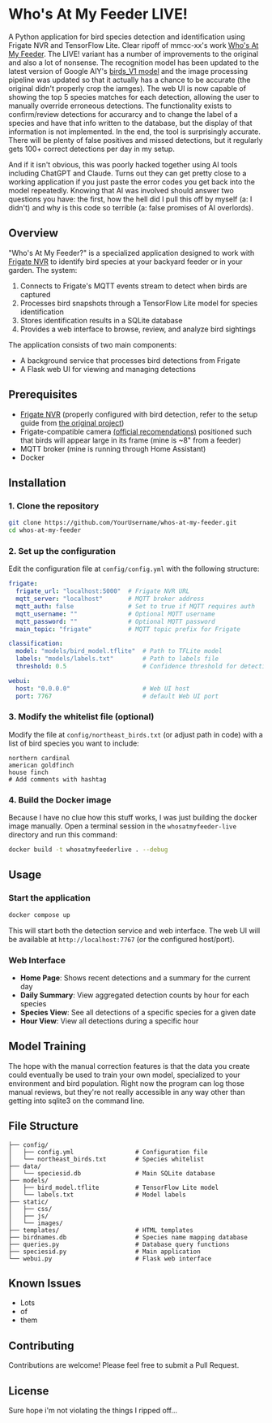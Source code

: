 # Who's At My Feeder LIVE!

A Python application for bird species detection and identification using Frigate NVR and TensorFlow Lite. Clear ripoff of mmcc-xx's work [Who's At My Feeder](https://github.com/mmcc-xx/WhosAtMyFeeder). The LIVE! variant has a number of improvements to the original and also a lot of nonsense. The recognition model has been updated to the latest version of Google AIY's [birds_V1 model](https://www.kaggle.com/models/google/aiy) and the image processing pipeline was updated so that it actually has a chance to be accurate (the original didn't properly crop the iamges). The web UI is now capable of showing the top 5 species matches for each detection, allowing the user to manually override erroneous detections. The functionality exists to confirm/review detections for accurarcy and to change the label of a species and have that info written to the database, but the display of that information is not implemented. In the end, the tool is surprisingly accurate. There will be plenty of false positives and missed detections, but it regularly gets 100+ correct detections per day in my setup.

And if it isn't obvious, this was poorly hacked together using AI tools including ChatGPT and Claude. Turns out they can get pretty close to a working application if you just paste the error codes you get back into the model repeatedly. Knowing that AI was involved should answer two questions you have: the first, how the hell did I pull this off by myself (a: I didn't) and why is this code so terrible (a: false promises of AI overlords).

## Overview

"Who's At My Feeder?" is a specialized application designed to work with [Frigate NVR](https://frigate.video/) to identify bird species at your backyard feeder or in your garden. The system:

1. Connects to Frigate's MQTT events stream to detect when birds are captured
2. Processes bird snapshots through a TensorFlow Lite model for species identification
3. Stores identification results in a SQLite database
4. Provides a web interface to browse, review, and analyze bird sightings

The application consists of two main components:
- A background service that processes bird detections from Frigate
- A Flask web UI for viewing and managing detections

## Prerequisites
- [Frigate NVR](https://frigate.video/) (properly configured with bird detection, refer to the setup guide from [the original project](https://github.com/mmcc-xx/WhosAtMyFeeder))
- Frigate-compatible camera [(official recomendations)](https://docs.frigate.video/frigate/hardware) positioned such that birds will appear large in its frame (mine is ~8" from a feeder)
- MQTT broker (mine is running through Home Assistant)
- Docker

## Installation

### 1. Clone the repository

```bash
git clone https://github.com/YourUsername/whos-at-my-feeder.git
cd whos-at-my-feeder
```

### 2. Set up the configuration

Edit the configuration file at `config/config.yml` with the following structure:

```yaml
frigate:
  frigate_url: "localhost:5000"  # Frigate NVR URL
  mqtt_server: "localhost"       # MQTT broker address
  mqtt_auth: false               # Set to true if MQTT requires auth
  mqtt_username: ""              # Optional MQTT username
  mqtt_password: ""              # Optional MQTT password
  main_topic: "frigate"          # MQTT topic prefix for Frigate

classification:
  model: "models/bird_model.tflite"  # Path to TFLite model
  labels: "models/labels.txt"        # Path to labels file
  threshold: 0.5                     # Confidence threshold for detection

webui:
  host: "0.0.0.0"                    # Web UI host
  port: 7767                         # default Web UI port
```

### 3. Modify the whitelist file (optional)

Modify the file at `config/northeast_birds.txt` (or adjust path in code) with a list of bird species you want to include:

```
northern cardinal
american goldfinch
house finch
# Add comments with hashtag
```

### 4. Build the Docker image

Because I have no clue how this stuff works, I was just building the docker image manually. Open a terminal session in the `whosatmyfeeder-live` directory and run this command:

```bash
docker build -t whosatmyfeederlive . --debug
```

## Usage

### Start the application

```bash
docker compose up
```

This will start both the detection service and web interface. The web UI will be available at `http://localhost:7767` (or the configured host/port).

### Web Interface

- **Home Page**: Shows recent detections and a summary for the current day
- **Daily Summary**: View aggregated detection counts by hour for each species
- **Species View**: See all detections of a specific species for a given date
- **Hour View**: View all detections during a specific hour

## Model Training

The hope with the manual correction features is that the data you create could eventually be used to train your own model, specialized to your environment and bird population. Right now the program can log those manual reviews, but they're not really accessible in any way other than getting into sqlite3 on the command line.

## File Structure

```
├── config/
│   ├── config.yml                 # Configuration file
│   └── northeast_birds.txt        # Species whitelist
├── data/
│   └── speciesid.db               # Main SQLite database
├── models/
│   ├── bird_model.tflite          # TensorFlow Lite model
│   └── labels.txt                 # Model labels
├── static/
│   ├── css/
│   ├── js/
│   └── images/
├── templates/                     # HTML templates
├── birdnames.db                   # Species name mapping database
├── queries.py                     # Database query functions
├── speciesid.py                   # Main application
└── webui.py                       # Flask web interface
```

## Known Issues

- Lots
- of
- them


## Contributing

Contributions are welcome! Please feel free to submit a Pull Request.

## License

Sure hope i'm not violating the things I ripped off...

